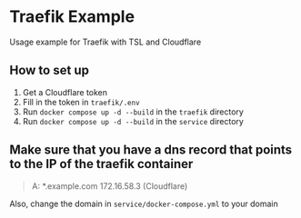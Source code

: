 # Traefik Example

Usage example for Traefik with TSL and Cloudflare

## How to set up

1. Get a Cloudflare token
2. Fill in the token in `traefik/.env`
3. Run `docker compose up -d --build` in the `traefik` directory
4. Run `docker compose up -d --build` in the `service` directory

## Make sure that you have a dns record that points to the IP of the traefik container

> A: *.example.com 172.16.58.3 (Cloudflare)

Also, change the domain in `service/docker-compose.yml` to your domain

